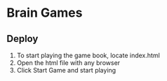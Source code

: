 # Brain Games

## Deploy
1. To start playing the game book, locate index.html
1. Open the html file with any browser
1. Click Start Game and start playing